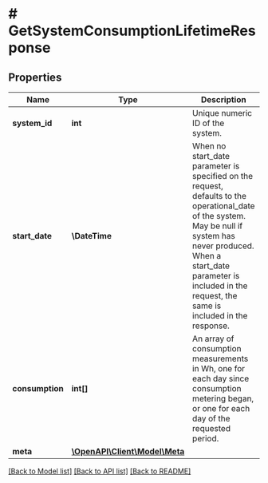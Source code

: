 # # GetSystemConsumptionLifetimeResponse

## Properties

Name | Type | Description | Notes
------------ | ------------- | ------------- | -------------
**system_id** | **int** | Unique numeric ID of the system. | [optional]
**start_date** | **\DateTime** | When no start_date parameter is specified on the request, defaults to the operational_date of the system. May be null if system has never produced. When a start_date parameter is included in the request, the same is included in the response. | [optional]
**consumption** | **int[]** | An array of consumption measurements in Wh, one for each day since consumption metering began, or one for each day of the requested period. | [optional]
**meta** | [**\OpenAPI\Client\Model\Meta**](Meta.md) |  | [optional]

[[Back to Model list]](../../README.md#models) [[Back to API list]](../../README.md#endpoints) [[Back to README]](../../README.md)
